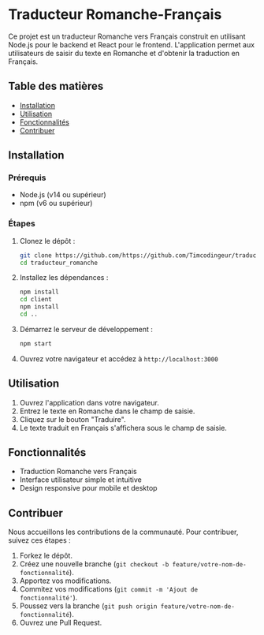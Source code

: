 # Traducteur Romanche-Français

Ce projet est un traducteur Romanche vers Français construit en utilisant Node.js pour le backend et React pour le frontend. L'application permet aux utilisateurs de saisir du texte en Romanche et d'obtenir la traduction en Français.

## Table des matières

- [Installation](#installation)
- [Utilisation](#utilisation)
- [Fonctionnalités](#fonctionnalités)
- [Contribuer](#contribuer)

## Installation

### Prérequis

- Node.js (v14 ou supérieur)
- npm (v6 ou supérieur)

### Étapes

1. Clonez le dépôt :

    ```bash
    git clone https://github.com/https://github.com/Timcodingeur/traducteur_romanche
    cd traducteur_romanche
    ```

2. Installez les dépendances :

    ```bash
    npm install
    cd client
    npm install
    cd ..
    ```

3. Démarrez le serveur de développement :

    ```bash
    npm start
    ```

4. Ouvrez votre navigateur et accédez à `http://localhost:3000`

## Utilisation

1. Ouvrez l'application dans votre navigateur.
2. Entrez le texte en Romanche dans le champ de saisie.
3. Cliquez sur le bouton "Traduire".
4. Le texte traduit en Français s'affichera sous le champ de saisie.

## Fonctionnalités

- Traduction Romanche vers Français
- Interface utilisateur simple et intuitive
- Design responsive pour mobile et desktop

## Contribuer

Nous accueillons les contributions de la communauté. Pour contribuer, suivez ces étapes :

1. Forkez le dépôt.
2. Créez une nouvelle branche (`git checkout -b feature/votre-nom-de-fonctionnalité`).
3. Apportez vos modifications.
4. Commitez vos modifications (`git commit -m 'Ajout de fonctionnalité'`).
5. Poussez vers la branche (`git push origin feature/votre-nom-de-fonctionnalité`).
6. Ouvrez une Pull Request.

